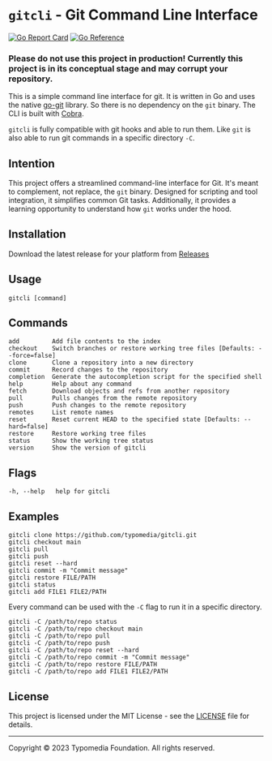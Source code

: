 # `gitcli` - Git Command Line Interface

[![Go Report Card](https://goreportcard.com/badge/github.com/typomedia/gitcli)](https://goreportcard.com/report/github.com/typomedia/gitcli)
[![Go Reference](https://pkg.go.dev/badge/github.com/typomedia/gitcli.svg)](https://pkg.go.dev/github.com/typomedia/gitcli)

### Please do not use this project in production! Currently this project is in its conceptual stage and may corrupt your repository.

This is a simple command line interface for git. It is written in Go and uses the native [go-git](https://github.com/go-git/go-git) library. So there is no dependency on the `git` binary. The CLI is built with [Cobra](https://github.com/spf13/cobra-cli).

`gitcli` is fully compatible with git hooks and able to run them. Like `git` is also able to run git commands in a specific directory `-C`.

## Intention

This project offers a streamlined command-line interface for Git. It's meant to complement, not replace, the `git` binary. Designed for scripting and tool integration, it simplifies common Git tasks. Additionally, it provides a learning opportunity to understand how `git` works under the hood.

## Installation

Download the latest release for your platform from [Releases](https://github.com/typomedia/gitti/releases/latest)

## Usage

    gitcli [command]

## Commands

    add         Add file contents to the index
    checkout    Switch branches or restore working tree files [Defaults: --force=false]
    clone       Clone a repository into a new directory
    commit      Record changes to the repository
    completion  Generate the autocompletion script for the specified shell
    help        Help about any command
    fetch       Download objects and refs from another repository
    pull        Pulls changes from the remote repository
    push        Push changes to the remote repository
    remotes     List remote names
    reset       Reset current HEAD to the specified state [Defaults: --hard=false]
    restore     Restore working tree files
    status      Show the working tree status
    version     Show the version of gitcli

## Flags

    -h, --help   help for gitcli

## Examples

    gitcli clone https://github.com/typomedia/gitcli.git
    gitcli checkout main
    gitcli pull
    gitcli push
    gitcli reset --hard
    gitcli commit -m "Commit message"
    gitcli restore FILE/PATH
    gitcli status
    gitcli add FILE1 FILE2/PATH


Every command can be used with the `-C` flag to run it in a specific directory.

    gitcli -C /path/to/repo status
    gitcli -C /path/to/repo checkout main
    gitcli -C /path/to/repo pull
    gitcli -C /path/to/repo push
    gitcli -C /path/to/repo reset --hard
    gitcli -C /path/to/repo commit -m "Commit message"
    gitcli -C /path/to/repo restore FILE/PATH
    gitcli -C /path/to/repo add FILE1 FILE2/PATH

## License

This project is licensed under the MIT License - see the [LICENSE](LICENSE) file for details.

---
Copyright © 2023 Typomedia Foundation. All rights reserved.